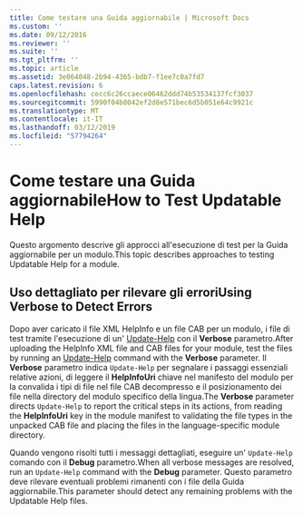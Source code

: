 ```yaml
---
title: Come testare una Guida aggiornabile | Microsoft Docs
ms.custom: ''
ms.date: 09/12/2016
ms.reviewer: ''
ms.suite: ''
ms.tgt_pltfrm: ''
ms.topic: article
ms.assetid: 3e064048-2b94-4365-bdb7-f1ee7c0a7fd7
caps.latest.revision: 6
ms.openlocfilehash: cecc6c26ccaece06462ddd74b53534137fcf3037
ms.sourcegitcommit: 5990f04b8042ef2d8e571bec6d5b051e64c9921c
ms.translationtype: MT
ms.contentlocale: it-IT
ms.lasthandoff: 03/12/2019
ms.locfileid: "57794264"
---
```

# <a name="how-to-test-updatable-help"></a><span data-ttu-id="f3bff-102">Come testare una Guida aggiornabile</span><span class="sxs-lookup"><span data-stu-id="f3bff-102">How to Test Updatable Help</span></span>

<span data-ttu-id="f3bff-103">Questo argomento descrive gli approcci all'esecuzione di test per la Guida aggiornabile per un modulo.</span><span class="sxs-lookup"><span data-stu-id="f3bff-103">This topic describes approaches to testing Updatable Help for a module.</span></span>

## <a name="using-verbose-to-detect-errors"></a><span data-ttu-id="f3bff-104">Uso dettagliato per rilevare gli errori</span><span class="sxs-lookup"><span data-stu-id="f3bff-104">Using Verbose to Detect Errors</span></span>

<span data-ttu-id="f3bff-105">Dopo aver caricato il file XML HelpInfo e un file CAB per un modulo, i file di test tramite l'esecuzione di un' [Update-Help](/powershell/module/Microsoft.PowerShell.Core/Update-Help) con il **Verbose** parametro.</span><span class="sxs-lookup"><span data-stu-id="f3bff-105">After uploading the HelpInfo XML file and CAB files for your module, test the files by running an [Update-Help](/powershell/module/Microsoft.PowerShell.Core/Update-Help) command with the **Verbose** parameter.</span></span> <span data-ttu-id="f3bff-106">Il **Verbose** parametro indica `Update-Help` per segnalare i passaggi essenziali relative azioni, di leggere il **HelpInfoUri** chiave nel manifesto del modulo per la convalida i tipi di file nel file CAB decompresso e il posizionamento dei file nella directory del modulo specifico della lingua.</span><span class="sxs-lookup"><span data-stu-id="f3bff-106">The **Verbose** parameter directs `Update-Help` to report the critical steps in its actions, from reading the **HelpInfoUri** key in the module manifest to validating the file types in the unpacked CAB file and placing the files in the language-specific module directory.</span></span>

<span data-ttu-id="f3bff-107">Quando vengono risolti tutti i messaggi dettagliati, eseguire un' `Update-Help` comando con il **Debug** parametro.</span><span class="sxs-lookup"><span data-stu-id="f3bff-107">When all verbose messages are resolved, run an `Update-Help` command with the **Debug** parameter.</span></span> <span data-ttu-id="f3bff-108">Questo parametro deve rilevare eventuali problemi rimanenti con i file della Guida aggiornabile.</span><span class="sxs-lookup"><span data-stu-id="f3bff-108">This parameter should detect any remaining problems with the Updatable Help files.</span></span>